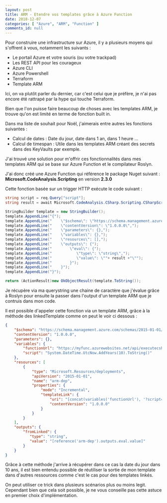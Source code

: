 ```yaml
---
layout: post
title: ARM - Etendre vos templates grâce à Azure Function
date: 2018-12-07
categories: [ "Azure", "ARM", "Function" ]
comments_id: null 
---
```


Pour construire une infrastructure sur Azure, il y a plusieurs moyens qui s'offrent à vous, notamment les suivants :

- Le portail Azure et votre souris (ou votre trackpad)
- Les REST API pour les courageux
- Azure CLI
- Azure Powershell
- Terraform
- Template ARM

Ici, on va plutôt parler du dernier, car c'est celui que je préfère, je n'ai pas encore été rattrapé par la hype qui touche Terraform.

Bien que l'on puisse faire beaucoup de choses avec les templates ARM, je trouve qu'on est limité en terme de fonction built in.

Dans ma liste de souhait pour Noël, j'aimerais entre autres les fonctions suivantes :

- Calcul de dates : Date du jour, date dans 1 an, dans 1 heure ...
- Calcul de timespan : Utile dans les templates ARM créant des secrets dans des KeyVaults par exemple.

J'ai trouvé une solution pour m'offrir ces fonctionnalités dans mes templates ARM qui se base sur Azure Function et le compilateur Roslyn.

J'ai donc créé une Azure Function qui référence le package Nuget suivant : **Microsoft.CodeAnalysis.Scripting** en version **2.3.0**

Cette fonction basée sur un trigger HTTP exécute le code suivant :

```csharp
string script = req.Query["script"];
string result = await Microsoft.CodeAnalysis.CSharp.Scripting.CSharpScript.EvaluateAsync<string>(script);

StringBuilder template = new StringBuilder();  
template.AppendLine("{");
template.AppendLine("    \"$schema\": \"https://schema.management.azure.com/schemas/2015-01-01/deploymentTemplate.json#\",");
template.AppendLine("    \"contentVersion\": \"1.0.0.0\",");
template.AppendLine("    \"parameters\": {},");
template.AppendLine("    \"variables\": {},");
template.AppendLine("    \"resources\": [],");
template.AppendLine("    \"outputs\": {");
template.AppendLine("        \"eval\": {");
template.AppendLine("           \"type\": \"string\",");
template.AppendLine("           \"value\": \""+ result +"\"");
template.AppendLine("        }");
template.AppendLine("    }");
template.AppendLine("}");

return (ActionResult)new OkObjectResult(template.ToString());
```

Je récupère via ma querystring une chaine de caractère que j'évalue grâce à Roslyn pour ensuite la passer dans l'output d'un template ARM que je contruis dans mon code.

Il est possible d'appeler cette fonction via un template ARM, grâce à la méthode des linkedTemplate comme on peut le voir ci dessous :

```json
{
    "$schema": "https://schema.management.azure.com/schemas/2015-01-01/deploymentTemplate.json#",
    "contentVersion": "1.0.0.0",
    "parameters": {},
    "variables": {
        "functionUrl": "https://myfunc.azurewebsites.net/api/executecsharp",
        "script": "System.DateTime.UtcNow.AddYears(10).ToString()"
    },
    "resources": [
        {
            "type": "Microsoft.Resources/deployments",
            "apiVersion": "2015-01-01",
            "name": "arm-dep",
            "properties": {
                "mode": "Incremental",
                "templateLink": {
                    "uri": "[concat(variables('functionUrl'), '?script=', variables('script'))]",
                    "contentVersion": "1.0.0.0"
                }
            }
        }
    ],
    "outputs": {
        "fromLinked": {
           "type": "string",
           "value": "[reference('arm-dep').outputs.eval.value]"
        }
    }
}
```

Grâce à cette méthode j'arrive à récupérer dans ce cas la date du jour dans 10 ans, il est bien entendu possible de réutiliser la sortie de mon template dans d'autres ressources comme c'est le cas pour des templates linkés.

On peut utiliser ce trick dans plusieurs scénarios plus ou moins legit. Cependant bien que cela soit possible, je ne vous conseille pas cette astuce en premier choix d'implémentation.
